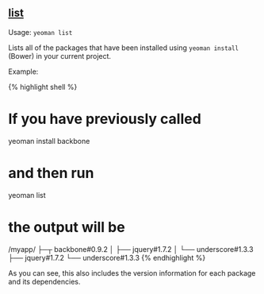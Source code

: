 

## <a href="#list" name="list">list</a>

Usage: `yeoman list`

Lists all of the packages that have been installed using `yeoman install` (Bower) in your current project.

Example:

{% highlight shell %}
# If you have previously called
yeoman install backbone

# and then run
yeoman list

# the output will be

/myapp/
├─┬ backbone#0.9.2
│ ├── jquery#1.7.2
│ └── underscore#1.3.3
├── jquery#1.7.2
└── underscore#1.3.3
{% endhighlight %}

As you can see, this also includes the version information for each package and its dependencies.
